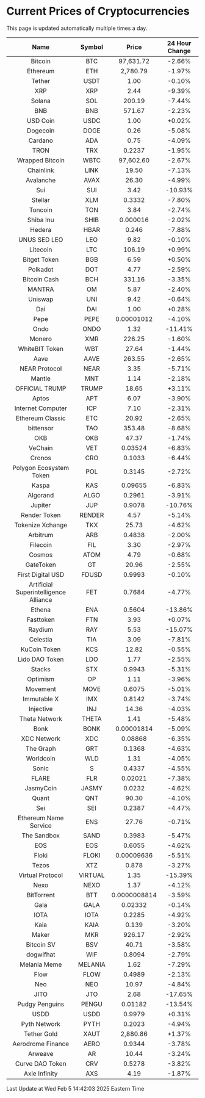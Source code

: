# Current Prices of Cryptocurrencies
This page is updated automatically multiple times a day.

| Name | Symbol | Price | 24 Hour Change |
| :---: |:---:| :---: | :---: |
| Bitcoin | BTC | 97,631.72 | -2.66% |
| Ethereum | ETH | 2,780.79 | -1.97% |
| Tether | USDT | 1.00 | -0.10% |
| XRP | XRP | 2.44 | -9.39% |
| Solana | SOL | 200.19 | -7.44% |
| BNB | BNB | 571.67 | -2.23% |
| USD Coin | USDC | 1.00 | +0.02% |
| Dogecoin | DOGE | 0.26 | -5.08% |
| Cardano | ADA | 0.75 | -4.09% |
| TRON | TRX | 0.2237 | -1.95% |
| Wrapped Bitcoin | WBTC | 97,602.60 | -2.67% |
| Chainlink | LINK | 19.50 | -7.13% |
| Avalanche | AVAX | 26.30 | -4.99% |
| Sui | SUI | 3.42 | -10.93% |
| Stellar | XLM | 0.3332 | -7.80% |
| Toncoin | TON | 3.84 | -2.74% |
| Shiba Inu | SHIB | 0.000016 | -2.02% |
| Hedera | HBAR | 0.246 | -7.88% |
| UNUS SED LEO | LEO | 9.82 | -0.10% |
| Litecoin | LTC | 106.19 | +0.99% |
| Bitget Token | BGB | 6.59 | +0.50% |
| Polkadot | DOT | 4.77 | -2.59% |
| Bitcoin Cash | BCH | 331.16 | -3.35% |
| MANTRA | OM | 5.87 | -2.40% |
| Uniswap | UNI | 9.42 | -0.64% |
| Dai | DAI | 1.00 | +0.28% |
| Pepe | PEPE | 0.00001012 | -4.10% |
| Ondo | ONDO | 1.32 | -11.41% |
| Monero | XMR | 226.25 | -1.60% |
| WhiteBIT Token | WBT | 27.64 | -1.44% |
| Aave | AAVE | 263.55 | -2.65% |
| NEAR Protocol | NEAR | 3.35 | -5.71% |
| Mantle | MNT | 1.14 | -2.18% |
| OFFICIAL TRUMP | TRUMP | 18.65 | +3.11% |
| Aptos | APT | 6.07 | -3.90% |
| Internet Computer | ICP | 7.10 | -2.31% |
| Ethereum Classic | ETC | 20.92 | -2.65% |
| bittensor | TAO | 353.48 | -8.68% |
| OKB | OKB | 47.37 | -1.74% |
| VeChain | VET | 0.03524 | -6.83% |
| Cronos | CRO | 0.1033 | -6.44% |
| Polygon Ecosystem Token | POL | 0.3145 | -2.72% |
| Kaspa | KAS | 0.09655 | -6.83% |
| Algorand | ALGO | 0.2961 | -3.91% |
| Jupiter | JUP | 0.9078 | -10.76% |
| Render Token | RENDER | 4.57 | -5.14% |
| Tokenize Xchange | TKX | 25.73 | -4.62% |
| Arbitrum | ARB | 0.4838 | -2.00% |
| Filecoin | FIL | 3.30 | -2.97% |
| Cosmos | ATOM | 4.79 | -0.68% |
| GateToken | GT | 20.96 | -2.55% |
| First Digital USD | FDUSD | 0.9993 | -0.10% |
| Artificial Superintelligence Alliance | FET | 0.7684 | -4.77% |
| Ethena | ENA | 0.5604 | -13.86% |
| Fasttoken | FTN | 3.93 | +0.07% |
| Raydium | RAY | 5.53 | -15.07% |
| Celestia | TIA | 3.09 | -7.81% |
| KuCoin Token | KCS | 12.82 | -0.55% |
| Lido DAO Token | LDO | 1.77 | -2.55% |
| Stacks | STX | 0.9943 | -5.31% |
| Optimism | OP | 1.11 | -3.96% |
| Movement | MOVE | 0.6075 | -5.01% |
| Immutable X | IMX | 0.8142 | -3.74% |
| Injective | INJ | 14.36 | -4.03% |
| Theta Network | THETA | 1.41 | -5.48% |
| Bonk | BONK | 0.00001814 | -5.09% |
| XDC Network | XDC | 0.08868 | -6.35% |
| The Graph | GRT | 0.1368 | -4.63% |
| Worldcoin | WLD | 1.31 | -4.05% |
| Sonic | S | 0.4337 | -4.55% |
| FLARE | FLR | 0.02021 | -7.38% |
| JasmyCoin | JASMY | 0.0232 | -4.62% |
| Quant | QNT | 90.30 | -4.10% |
| Sei | SEI | 0.2387 | -4.47% |
| Ethereum Name Service | ENS | 27.76 | -0.71% |
| The Sandbox | SAND | 0.3983 | -5.47% |
| EOS | EOS | 0.6055 | -4.62% |
| Floki | FLOKI | 0.00009636 | -5.51% |
| Tezos | XTZ | 0.878 | -3.27% |
| Virtual Protocol | VIRTUAL | 1.35 | -15.39% |
| Nexo | NEXO | 1.37 | -4.12% |
| BitTorrent | BTT | 0.0000008814 | -3.59% |
| Gala | GALA | 0.02332 | -0.14% |
| IOTA | IOTA | 0.2285 | -4.92% |
| Kaia | KAIA | 0.139 | -3.20% |
| Maker | MKR | 926.17 | -2.92% |
| Bitcoin SV | BSV | 40.71 | -3.58% |
| dogwifhat | WIF | 0.8094 | -2.79% |
| Melania Meme | MELANIA | 1.62 | -7.29% |
| Flow | FLOW | 0.4989 | -2.13% |
| Neo | NEO | 10.97 | -4.84% |
| JITO | JTO | 2.68 | -17.65% |
| Pudgy Penguins | PENGU | 0.01182 | -13.54% |
| USDD | USDD | 0.9979 | +0.31% |
| Pyth Network | PYTH | 0.2023 | -4.94% |
| Tether Gold | XAUT | 2,880.86 | +1.37% |
| Aerodrome Finance | AERO | 0.9344 | -3.78% |
| Arweave | AR | 10.44 | -3.24% |
| Curve DAO Token | CRV | 0.5278 | -3.82% |
| Axie Infinity | AXS | 4.19 | -1.87% |

Last Update at Wed Feb  5 14:42:03 2025 Eastern Time